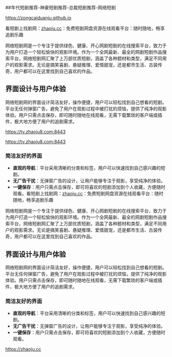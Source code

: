 ##年代短剧推荐-神豪短剧推荐-总裁短剧推荐-网络短剧

<https://zongcaiduanju.github.io>

看短剧上找剧网：[zhaoju.cc](https://zhaoju.cc)：免费短剧网盘资源在线观看平台：随时随地，畅享追剧乐趣

网络短剧网是一个专注于提供绿色、健康、开心网剧短剧的在线搜索平台，致力于为用户打造一个轻松愉快的观影环境。作为一个全网最新、最全的网剧短剧作品搜索平台，网络短剧网汇聚了上万部优质短剧，涵盖了各种题材和类型，满足不同用户的观影需求。无论是搞笑喜剧、悬疑推理、爱情甜宠，还是都市生活、古装传奇，用户都可以在这里找到自己喜欢的作品。

## 界面设计与用户体验

网络短剧网的界面设计简洁友好，操作便捷，用户可以轻松找到自己想看的短剧。平台无任何弹窗广告，避免了用户在观影过程中被打扰的烦恼，提供了纯净的观影体验。用户只需点击保存，即可随时随地在线观看，无需下载繁琐的客户端或插件，极大地方便了用户的追剧需求。

<https://tv.zhaoju8.com:8443>

<https://tv.zhaoju8.com:8443>
### 简洁友好的界面

- **直观的导航**：平台采用清晰的分类和标签，用户可以快速找到自己感兴趣的短剧。
- **无广告干扰**：无弹窗广告的设计，让用户能够专注于观影，享受纯净的体验。
- **一键保存**：用户只需点击保存，即可将喜欢的短剧添加到个人收藏，方便随时观看。看短剧上找剧网：[zhaoju.cc](https://zhaoju.cc)：免费短剧网盘资源在线观看平台：随时随地，畅享追剧乐趣

网络短剧网是一个专注于提供绿色、健康、开心网剧短剧的在线搜索平台，致力于为用户打造一个轻松愉快的观影环境。作为一个全网最新、最全的网剧短剧作品搜索平台，网络短剧网汇聚了上万部优质短剧，涵盖了各种题材和类型，满足不同用户的观影需求。无论是搞笑喜剧、悬疑推理、爱情甜宠，还是都市生活、古装传奇，用户都可以在这里找到自己喜欢的作品。

## 界面设计与用户体验

网络短剧网的界面设计简洁友好，操作便捷，用户可以轻松找到自己想看的短剧。平台无任何弹窗广告，避免了用户在观影过程中被打扰的烦恼，提供了纯净的观影体验。用户只需点击保存，即可随时随地在线观看，无需下载繁琐的客户端或插件，极大地方便了用户的追剧需求。

### 简洁友好的界面

- **直观的导航**：平台采用清晰的分类和标签，用户可以快速找到自己感兴趣的短剧。
- **无广告干扰**：无弹窗广告的设计，让用户能够专注于观影，享受纯净的体验。
- **一键保存**：用户只需点击保存，即可将喜欢的短剧添加到个人收藏，方便随时观看。

<https://zhaoju.cc>

<!--
**zongcaiduanju/zongcaiduanju** is a ✨ _special_ ✨ repository because its `README.md` (this file) appears on your GitHub profile.
<https://tv.zhaoju8.com:8443>

<https://tv.zhaoju8.com:8443>

Here are some ideas to get you started:

- 🔭 I’m currently working on ...
- 🌱 I’m currently learning ...
- 👯 I’m looking to collaborate on ...
- 🤔 I’m looking for help with ...
- 💬 Ask me about ...
- 📫 How to reach me: ...
- 😄 Pronouns: ...
- ⚡ Fun fact: ...
-->
